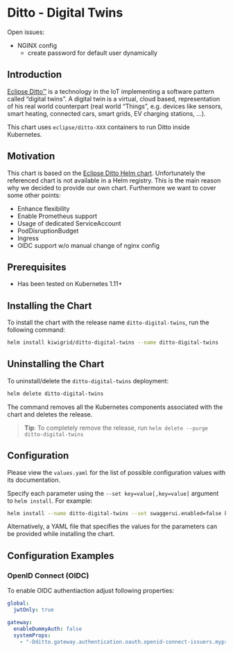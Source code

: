 # Ditto - Digital Twins

Open issues:

* NGINX config
  * create password for default user dynamically

## Introduction

[Eclipse Ditto™](https://www.eclipse.org/ditto/) is a technology in the IoT implementing a software pattern called “digital twins”.
A digital twin is a virtual, cloud based, representation of his real world counterpart (real world “Things”, e.g. devices like sensors, smart heating, connected cars, smart grids, EV charging stations, …).

This chart uses `eclipse/ditto-XXX` containers to run Ditto inside Kubernetes.

## Motivation

This chart is based on the [Eclipse Ditto Helm chart](https://github.com/eclipse/ditto/tree/master/deployment/helm).
Unfortunately the referenced chart is not available in a Helm registry.
This is the main reason why we decided to provide our own chart.
Furthermore we want to cover some other points:

* Enhance flexibility
* Enable Prometheus support
* Usage of dedicated ServiceAccount
* PodDisruptionBudget
* Ingress
* OIDC support w/o manual change of nginx config

## Prerequisites

* Has been tested on Kubernetes 1.11+

## Installing the Chart

To install the chart with the release name `ditto-digital-twins`, run the following command:

```bash
helm install kiwigrid/ditto-digital-twins --name ditto-digital-twins
```

## Uninstalling the Chart

To uninstall/delete the `ditto-digital-twins` deployment:

```bash
helm delete ditto-digital-twins
```

The command removes all the Kubernetes components associated with the chart and deletes the release.

> **Tip**: To completely remove the release, run `helm delete --purge ditto-digital-twins`

## Configuration

Please view the `values.yaml` for the list of possible configuration values with its documentation.

Specify each parameter using the `--set key=value[,key=value]` argument to `helm install`. For example:

```bash
helm install --name ditto-digital-twins --set swaggerui.enabled=false kiwigrid/ditto-digital-twins
```

Alternatively, a YAML file that specifies the values for the parameters can be provided while installing the chart.

## Configuration Examples

### OpenID Connect (OIDC)

To enable OIDC authentiaction adjust following properties:

```yaml
global:
  jwtOnly: true

gateway:
  enableDummyAuth: false
  systemProps:
    - "-Dditto.gateway.authentication.oauth.openid-connect-issuers.myprovider=openid-connect.onelogin.com/oidc"
```
